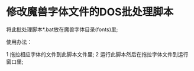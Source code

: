 # 修改魔兽字体文件的DOS批处理脚本
将此批处理脚本*.bat放在魔兽字体目录(fonts)里;


使用办法：

1 拖拉相应字体的文件到此脚本文件里;
2 运行此脚本然后在拖拉字体文件到运行窗口里;

